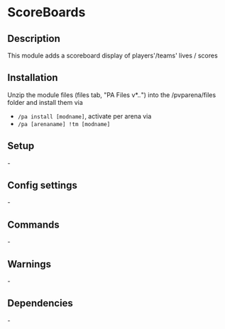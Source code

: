 # ScoreBoards

## Description

This module adds a scoreboard display of players'/teams' lives / scores

## Installation

Unzip the module files (files tab, "PA Files v*.*.*") into the /pvparena/files folder and install them via

- `/pa install [modname]`, activate per arena via
- `/pa [arenaname] !tm [modname]`

## Setup

\-

## Config settings

\-

## Commands

\-

## Warnings

\-

## Dependencies

\-
